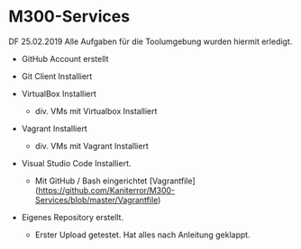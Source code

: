 # M300-Services
DF 25.02.2019
Alle Aufgaben für die Toolumgebung wurden hiermit erledigt.
- GitHub Account erstellt
- Git Client Installiert
- VirtualBox Installiert
  - div. VMs mit Virtualbox Installiert
- Vagrant Installiert
  - div. VMs mit Vagrant Installiert

- Visual Studio Code Installiert.
  - Mit GitHub / Bash eingerichtet
[Vagrantfile] (https://github.com/Kaniterror/M300-Services/blob/master/Vagrantfile)
- Eigenes Repository erstellt.
    - Erster Upload getestet.
Hat alles nach Anleitung geklappt.
